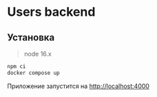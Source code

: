 # Users backend

## Установка

> node 16.x

```bash
npm ci
docker compose up
```
Приложение запустится на [http://localhost:4000](http://localhost:4000)
